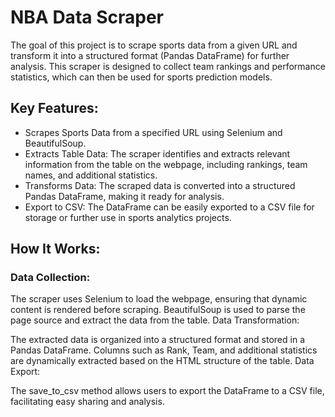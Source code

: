 # NBA Data Scraper 
The goal of this project is to scrape sports data from a given URL and transform it into a structured format (Pandas DataFrame) for further analysis. This scraper is designed to collect team rankings and performance statistics, which can then be used for sports prediction models.

## Key Features:
- Scrapes Sports Data from a specified URL using Selenium and BeautifulSoup.
- Extracts Table Data: The scraper identifies and extracts relevant information from the table on the webpage, including rankings, team names, and additional statistics.
- Transforms Data: The scraped data is converted into a structured Pandas DataFrame, making it ready for analysis.
- Export to CSV: The DataFrame can be easily exported to a CSV file for storage or further use in sports analytics projects.


## How It Works:

### Data Collection:

The scraper uses Selenium to load the webpage, ensuring that dynamic content is rendered before scraping.
BeautifulSoup is used to parse the page source and extract the data from the table.
Data Transformation:

The extracted data is organized into a structured format and stored in a Pandas DataFrame.
Columns such as Rank, Team, and additional statistics are dynamically extracted based on the HTML structure of the table.
Data Export:

The save_to_csv method allows users to export the DataFrame to a CSV file, facilitating easy sharing and analysis.
